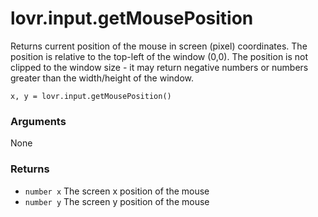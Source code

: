 <!--
category: reference
-->

lovr.input.getMousePosition
===

Returns current position of the mouse in screen (pixel) coordinates.
The position is relative to the top-left of the window (0,0).
The position is not clipped to the window size - it may return negative numbers
or numbers greater than the width/height of the window.

    x, y = lovr.input.getMousePosition()

### Arguments

None

### Returns

- `number x` The screen x position of the mouse
- `number y` The screen y position of the mouse

